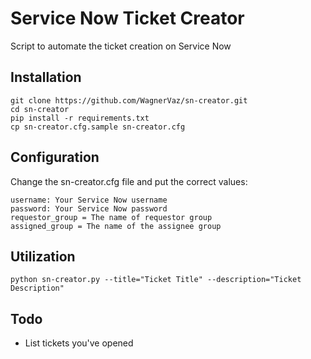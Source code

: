 # Service Now Ticket Creator

Script to automate the ticket creation on Service Now

## Installation
    git clone https://github.com/WagnerVaz/sn-creator.git
    cd sn-creator
    pip install -r requirements.txt
    cp sn-creator.cfg.sample sn-creator.cfg

## Configuration
Change the sn-creator.cfg file and put the correct values:

    username: Your Service Now username
    password: Your Service Now password
    requestor_group = The name of requestor group
    assigned_group = The name of the assignee group

## Utilization
    python sn-creator.py --title="Ticket Title" --description="Ticket Description"

## Todo
* List tickets you've opened
